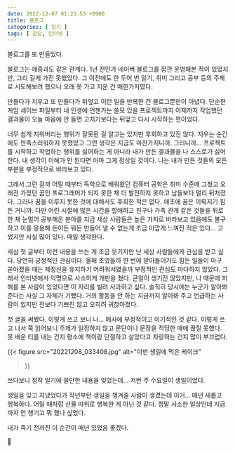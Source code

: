 ```yaml
---
date: 2022-12-07 01:23:53 +0900
title: 블로그
categories: [ 일기 ]
tags: [ 잡답, 인터넷 ]
---
```

블로그를 또 만들었다.

블로그는 애증과도 같은 관계다. 1년 전인가 네이버 블로그를 잠깐 운영해본 적이 있었지만, 그리 길게 가진 못했었다. 그 이전에도 한 두어 번 일기, 취미 그리고 공부 등의 주제로 시도해보려 했으나 오래 못 가고 지운 건 매한가지였다.

만들다가 지우고 또 만들다가 뒤엎고 이런 일을 반복한 건 블로그뿐만이 아녔다. 단순한 게임 세이브 파일부터 내 인생에 언젠가는 쓸모 있을 프로젝트까지 어제까지 작업했던 결과물이 오늘 마음에 안 들면 고치기보다는 뒤엎고 다시 시작하는 편이었다.

너무 쉽게 지워버리는 행위가 잘못된 걸 알고는 있지만 후회하고 있진 않다. 지우는 순간에도 만족스러워하지 못했었고 그런 생각은 지금도 마찬가지니까. 그러니까... 프로젝트를 시작하고 작업하는 행위를 싫어하는 게 아니라 내가 만든 결과물을 나 스스로가 싫어한다. 내 생각이 이해가 안 된다면 아마 그게 정상일 것이다. 나는 내가 만든 것들의 모든 부분을 부정적으로 바라보고 있다.

그래서 그런 걸까 어릴 때부터 독학으로 배워왔던 컴퓨터 공학은 취미 수준에 그쳤고 오래전 가졌던 꿈인 프로그래머가 되지 못한 채 더 발전하지 못하고 남들보다 멀리 뒤처졌다. 그러나 꿈을 이루지 못한 것에 대해서도 후회한 적은 없다. 애초에 꿈은 이뤄지기 힘든 거니까. 다만 어린 시절에 많은 시간을 할애하고 친구나 가족 관계 같은 것들을 뒤로한 채 눈멀어 공부해온 분야를 지금 세상 사람들은 높은 가치로 바라보고 있음에도 불구하고 이를 응용해 돈이든 뭐든 만들어 낼 수 없는게 조금 아깝게 느껴진 적은 있다... 고 썼지만 사실 많이 있다. 매일 생각한다.

세삼 첫 글부터 이런 내용을 쓰는 게 조금 웃기지만 난 세상 사람들에게 관심을 받고 싶다. 당연히 긍정적인 관심이다. 올해 초였을까 한 번에 받아들이기도 힘든 일들이 마구 쏟아졌을 때는 제정신을 유지하기 어려워서였을까 부정적인 관심도 마다하지 않았다. 그래서 인터넷에서 익명으로 사소하게 개판을 쳤다. 큰일이 생기진 않았지만, 나 때문에 피해를 본 사람이 있었다면 이 자리를 빌려 사과하고 싶다. 솔직히 당시에는 누군가 알아봐 준다는 사실 그 자체가 기뻤다. 거의 활동을 안 하는 지금까지 알아봐 주고 언급하는 사람이 있지만 전보다 기쁘진 않고 오히려 귀찮아졌다. 

첫 글을 써봤다. 이렇게 쓰고 보니 나... 매사에 부정적이고 이기적인 것 같다. 이렇게 쓰고 나서 쭉 읽어보니 주제가 일정하지 않고 문단이나 문장을 적당한 때에 끊질 못했다. 못 배운 티를 내는 건지 평소에 책이랑 단절하고 살았다고 자랑하는 건지 많이 부끄럽다.

{{< figure
  src="20221208_033408.jpg" 
  alt="이번 생일에 먹은 케이크"
>}}

쓰다보니 정작 일기에 쓸만한 내용을 잊었는데... 저번 주 수요일이 생일이었다.

생일을 잊고 지냈었다가 작년부턴 생일을 챙겨줄 사람이 생겼는데 이거... 매년 새롭고 행복하다. 어릴 때처럼 선물 따위로 행복한 게 아닌 것 같다. 정말 사소한 일상인데 지금까지 안 챙기고 뭐 했나 싶었다.

내가 죽기 전까진 이 순간이 매년 있었음 좋겠다.

:tiger: